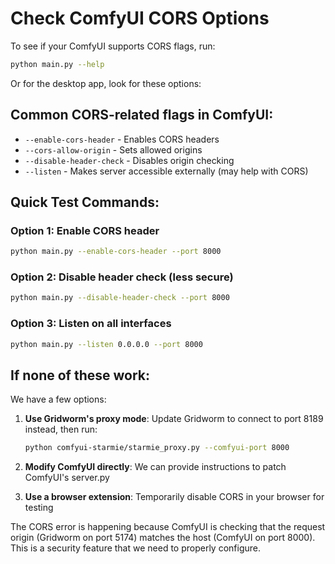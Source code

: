 # Check ComfyUI CORS Options

To see if your ComfyUI supports CORS flags, run:

```bash
python main.py --help
```

Or for the desktop app, look for these options:

## Common CORS-related flags in ComfyUI:
- `--enable-cors-header` - Enables CORS headers
- `--cors-allow-origin` - Sets allowed origins
- `--disable-header-check` - Disables origin checking
- `--listen` - Makes server accessible externally (may help with CORS)

## Quick Test Commands:

### Option 1: Enable CORS header
```bash
python main.py --enable-cors-header --port 8000
```

### Option 2: Disable header check (less secure)
```bash
python main.py --disable-header-check --port 8000
```

### Option 3: Listen on all interfaces
```bash
python main.py --listen 0.0.0.0 --port 8000
```

## If none of these work:

We have a few options:

1. **Use Gridworm's proxy mode**: Update Gridworm to connect to port 8189 instead, then run:
   ```bash
   python comfyui-starmie/starmie_proxy.py --comfyui-port 8000
   ```

2. **Modify ComfyUI directly**: We can provide instructions to patch ComfyUI's server.py

3. **Use a browser extension**: Temporarily disable CORS in your browser for testing

The CORS error is happening because ComfyUI is checking that the request origin (Gridworm on port 5174) matches the host (ComfyUI on port 8000). This is a security feature that we need to properly configure.
